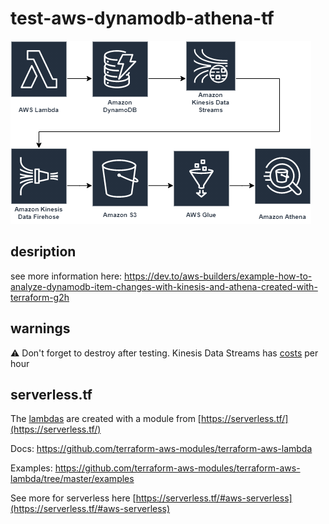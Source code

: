 # test-aws-dynamodb-athena-tf

![overview](./diagrams/overview.png)

## desription

see more information here: https://dev.to/aws-builders/example-how-to-analyze-dynamodb-item-changes-with-kinesis-and-athena-created-with-terraform-g2h

## warnings

:warning: Don't forget to destroy after testing. Kinesis Data Streams has [costs](https://aws.amazon.com/kinesis/data-streams/pricing/) per hour

## serverless.tf

 The [lambdas](./terraform/lambda.tf) are created with a module from [https://serverless.tf/](https://serverless.tf/)

 Docs: https://github.com/terraform-aws-modules/terraform-aws-lambda

 Examples: https://github.com/terraform-aws-modules/terraform-aws-lambda/tree/master/examples

 See more for serverless here [https://serverless.tf/#aws-serverless](https://serverless.tf/#aws-serverless)
